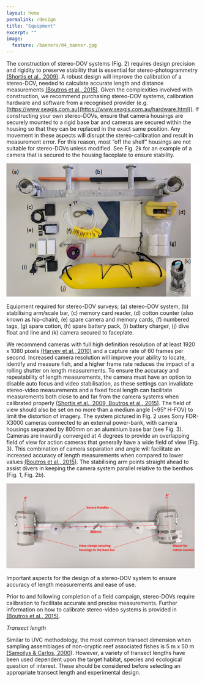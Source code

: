 ```yaml
---
layout: home
permalink: /design
title: "Equipment"
excerpt: ""
image:
  feature: /banners/04_banner.jpg
---
```


The construction of stereo-DOV systems (Fig. 2) requires design precision and rigidity to preserve stability that is essential for stereo-photogrammetry [(Shortis et al., 2009)](https://paperpile.com/c/4hIsZv/gsjL). A robust design will improve the calibration of a stereo-DOV, needed to calculate accurate length and distance measurements [(Boutros et al., 2015)](https://paperpile.com/c/4hIsZv/4Naa). Given the complexities involved with construction, we recommend purchasing stereo-DOV systems, calibration hardware and software from a recognised provider (e.g. [https://www.seagis.com.au](https://www.seagis.com.au/hardware.html)). If constructing your own stereo-DOVs, ensure that camera housings are securely mounted to a rigid base bar and cameras are secured within the housing so that they can be replaced in the exact same position. Any movement in these aspects will disrupt the stereo-calibration and result in measurement error. For this reason, most “off the shelf” housings are not suitable for stereo-DOVs unless modified. See Fig. 2k for an example of a camera that is secured to the housing faceplate to ensure stability.

![alt_text](images/DOV-Manuscript1.png "image_tooltip")


Equipment required for stereo-DOV surveys; (a) stereo-DOV system, (b) stabilising arm/scale bar, (c) memory card reader, (d) cotton counter (also known as hip-chain), (e) spare camera and memory cards, (f) numbered tags, (g) spare cotton, (h) spare battery pack, (i) battery charger, (j) dive float and line and (k) camera secured to faceplate. 

We recommend cameras with full high definition resolution of at least 1920 x 1080 pixels [(Harvey et al., 2010)](https://paperpile.com/c/4hIsZv/BAgc) and a capture rate of 60 frames per second. Increased camera resolution will improve your ability to locate, identify and measure fish, and a higher frame rate reduces the impact of a rolling shutter on length measurements. To ensure the accuracy and repeatability of length measurements, the camera must have an option to disable auto focus and video stabilisation, as these settings can invalidate stereo-video measurements and a fixed focal length can facilitate measurements both close to and far from the camera systems when calibrated properly [(Shortis et al., 2009, Boutros et al., 2015)](https://paperpile.com/c/4hIsZv/4Naa). The field of view should also be set on no more than a medium angle (~95° H-FOV) to limit the distortion of imagery. The system pictured in Fig. 2 uses Sony FDR-X3000 cameras connected to an external power-bank, with camera housings separated by 800mm on an aluminium base bar (see Fig. 3). Cameras are inwardly converged at 4 degrees to provide an overlapping field of view for action cameras that generally have a wide field of view (Fig. 3). This combination of camera separation and angle will facilitate an increased accuracy of length measurements when compared to lower values [(Boutros et al., 2015)](https://paperpile.com/c/4hIsZv/4Naa). The stabilising arm points straight ahead to assist divers in keeping the camera system parallel relative to the benthos (Fig. 1, Fig. 2b).

![alt_text](images/DOV-Manuscript2.png "image_tooltip")

Important aspects for the design of a stereo-DOV system to ensure accuracy of length measurements and ease of use.

Prior to and following completion of a field campaign, stereo-DOVs require calibration to facilitate accurate and precise measurements. Further information on how to calibrate stereo-video systems is provided in [(Boutros et al., 2015)](https://paperpile.com/c/4hIsZv/4Naa). 

_Transect length_

Similar to UVC methodology, the most common transect dimension when sampling   assemblages of non-cryptic reef associated fishes is 5 m x 50 m [(Samoilys & Carlos, 2000](https://paperpile.com/c/4hIsZv/gdUl)). However, a variety of transect lengths have been used dependent upon the target habitat, species and ecological question of interest. These should be considered before selecting an appropriate transect length and experimental design.
